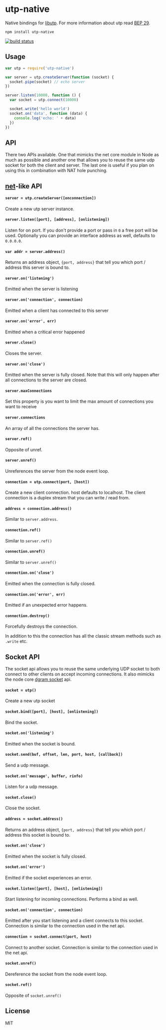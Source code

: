 # utp-native

Native bindings for [libutp](https://github.com/bittorrent/libutp). For more information about utp read [BEP 29](http://www.bittorrent.org/beps/bep_0029.html).

```
npm install utp-native
```

[![build status](https://travis-ci.org/mafintosh/utp-native.svg?branch=master)](https://travis-ci.org/mafintosh/utp-native)

## Usage

``` js
var utp = require('utp-native')

var server = utp.createServer(function (socket) {
  socket.pipe(socket) // echo server
})

server.listen(10000, function () {
  var socket = utp.connect(10000)

  socket.write('hello world')
  socket.on('data', function (data) {
    console.log('echo: ' + data)
  })
})
```

## API

There two APIs available. One that mimicks the net core module in Node as much as possible and another one that allows you to reuse the same udp socket for both the client and server. The last one is useful if you plan on using this in combination with NAT hole punching.

## [net](http://nodejs.org/api/net.html)-like API

#### `server = utp.createServer([onconnection])`

Create a new utp server instance.

#### `server.listen([port], [address], [onlistening])`

Listen for on port. If you don't provide a port or pass in `0` a free port will be used. Optionally you can provide an interface address as well, defaults to `0.0.0.0`.

#### `var addr = server.address()`

Returns an address object, `{port, address}` that tell you which port / address this server is bound to.

#### `server.on('listening')`

Emitted when the server is listening

#### `server.on('connection', connection)`

Emitted when a client has connected to this server

#### `server.on('error', err)`

Emitted when a critical error happened

#### `server.close()`

Closes the server.

#### `server.on('close')`

Emitted when the server is fully closed. Note that this will only happen after all connections to the server are closed.

#### `server.maxConnections`

Set this property is you want to limit the max amount of connections you want to receive

#### `server.connections`

An array of all the connections the server has.

#### `server.ref()`

Opposite of unref.

#### `server.unref()`

Unreferences the server from the node event loop.

#### `connection = utp.connect(port, [host])`

Create a new client connection. host defaults to localhost.
The client connection is a duplex stream that you can write / read from.

#### `address = connection.address()`

Similar to `server.address`.

#### `connection.ref()`

Similar to `server.ref()`

#### `connection.unref()`

Similar to `server.unref()`

#### `connection.on('close')`

Emitted when the connection is fully closed.

#### `connection.on('error', err)`

Emitted if an unexpected error happens.

#### `connection.destroy()`

Forcefully destroys the connection.

In addition to this the connection has all the classic stream methods such as `.write` etc.

## Socket API

The socket api allows you to reuse the same underlying UDP socket to both connect to other clients on accept incoming connections. It also mimicks the node core [dgram socket](https://nodejs.org/api/dgram.html#dgram_class_dgram_socket) api.

#### `socket = utp()`

Create a new utp socket

#### `socket.bind([port], [host], [onlistening])`

Bind the socket.

#### `socket.on('listening')`

Emitted when the socket is bound.

#### `socket.send(buf, offset, len, port, host, [callback])`

Send a udp message.

#### `socket.on('message', buffer, rinfo)`

Listen for a udp message.

#### `socket.close()`

Close the socket.

#### `address = socket.address()`

Returns an address object, `{port, address}` that tell you which port / address this socket is bound to.

#### `socket.on('close')`

Emitted when the socket is fully closed.

#### `socket.on('error')`

Emitted if the socket experiences an error.

#### `socket.listen([port], [host], [onlistening])`

Start listening for incoming connections. Performs a bind as well.

#### `socket.on('connection', connection)`

Emitted after you start listening and a client connects to this socket.
Connection is similar to the connection used in the net api.

#### `connection = socket.connect(port, host)`

Connect to another socket. Connection is similar to the connection used in the net api.

#### `socket.unref()`

Dereference the socket from the node event loop.

#### `socket.ref()`

Opposite of `socket.unref()`

## License

MIT
